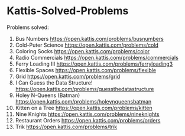 # Kattis-Solved-Problems
Problems solved:
1. Bus Numbers 
https://open.kattis.com/problems/busnumbers
2. Cold-Puter Science
https://open.kattis.com/problems/cold
3. Coloring Socks
https://open.kattis.com/problems/color
4. Radio Commercials
https://open.kattis.com/problems/commercials
5. Ferry Loading III
https://open.kattis.com/problems/ferryloading3
6. Flexible Spaces
https://open.kattis.com/problems/flexible
7. Grid
https://open.kattis.com/problems/grid
8. I Can Guess the Data Structure!
https://open.kattis.com/problems/guessthedatastructure
9. Holey N-Queens (Batman)
https://open.kattis.com/problems/holeynqueensbatman
10. Kitten on a Tree
https://open.kattis.com/problems/kitten
11. Nine Knights
https://open.kattis.com/problems/nineknights
12. Restaurant Orders
https://open.kattis.com/problems/orders
13. Trik
https://open.kattis.com/problems/trik
